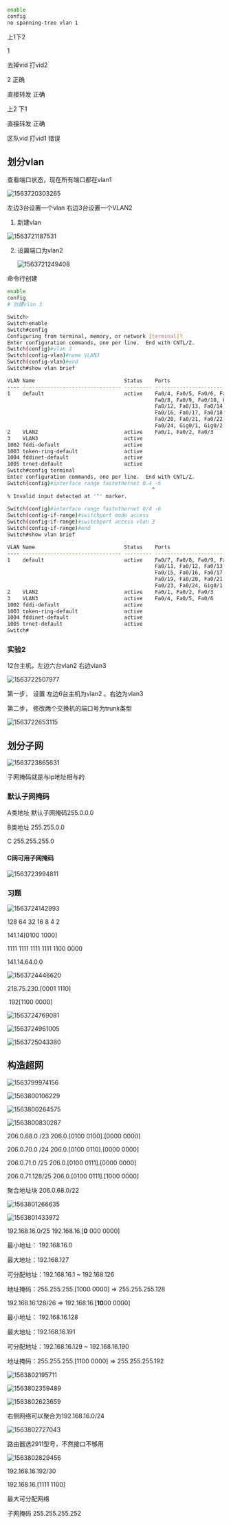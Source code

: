 ```bash
enable
config
no spanning-tree vlan 1
```







上1下2

1

去掉vid 打vid2



2 正确

直接转发 正确



上2 下1

直接转发 正确



区队vid 打vid1 错误



## 划分vlan



查看端口状态，现在所有端口都在vlan1

![1563720303265](imges/1563720303265.png)







左边3台设置一个vlan 右边3台设置一个VLAN2

1. 新建vlan

![1563721187531](imges/1563721187531.png)

2. 设置端口为vlan2

   ![1563721249408](imges/1563721249408.png)



命令行创建

```bash
enable
config
# 创建vlan 3

Switch>
Switch>enable
Switch#config
Configuring from terminal, memory, or network [terminal]? 
Enter configuration commands, one per line.  End with CNTL/Z.
Switch(config)#vlan 3
Switch(config-vlan)#name VLAN3
Switch(config-vlan)#end
Switch#show vlan brief

VLAN Name                             Status    Ports
---- -------------------------------- --------- -------------------------------
1    default                          active    Fa0/4, Fa0/5, Fa0/6, Fa0/7
                                                Fa0/8, Fa0/9, Fa0/10, Fa0/11
                                                Fa0/12, Fa0/13, Fa0/14, Fa0/15
                                                Fa0/16, Fa0/17, Fa0/18, Fa0/19
                                                Fa0/20, Fa0/21, Fa0/22, Fa0/23
                                                Fa0/24, Gig0/1, Gig0/2
2    VLAN2                            active    Fa0/1, Fa0/2, Fa0/3
3    VLAN3                            active    
1002 fddi-default                     active    
1003 token-ring-default               active    
1004 fddinet-default                  active    
1005 trnet-default                    active    
Switch#config terminal
Enter configuration commands, one per line.  End with CNTL/Z.
Switch(config)#interface range fastethernet 0.4 -6
                                               ^
% Invalid input detected at '^' marker.
	
Switch(config)#interface range fastethernet 0/4 -6
Switch(config-if-range)#switchport mode access
Switch(config-if-range)#switchport access vlan 3 
Switch(config-if-range)#end 
Switch#show vlan brief

VLAN Name                             Status    Ports
---- -------------------------------- --------- -------------------------------
1    default                          active    Fa0/7, Fa0/8, Fa0/9, Fa0/10
                                                Fa0/11, Fa0/12, Fa0/13, Fa0/14
                                                Fa0/15, Fa0/16, Fa0/17, Fa0/18
                                                Fa0/19, Fa0/20, Fa0/21, Fa0/22
                                                Fa0/23, Fa0/24, Gig0/1, Gig0/2
2    VLAN2                            active    Fa0/1, Fa0/2, Fa0/3
3    VLAN3                            active    Fa0/4, Fa0/5, Fa0/6
1002 fddi-default                     active    
1003 token-ring-default               active    
1004 fddinet-default                  active    
1005 trnet-default                    active    
Switch#
```





### 实验2

12台主机，左边六台vlan2 右边vlan3



![1563722507977](imges/1563722507977.png)



第一步， 设置 左边6台主机为vlan2 。右边为vlan3

第二步， 修改两个交换机的端口号为trunk类型

![1563722653115](imges/1563722653115.png)





## 划分子网

![1563723865631](imges/1563723865631.png)

子网掩码就是与ip地址相与的



### 默认子网掩码

A类地址 默认子网掩码255.0.0.0

B类地址       255.255.0.0

C                   255.255.255.0



#### C网可用子网掩码

![1563723994811](imges/1563723994811.png)



### 习题

![1563724142993](imges/1563724142993.png)



128 64 32 16 8 4 2

141.14[0100 1000]

1111 1111 1111 1111 1100 0000

141.14.64.0.0

![1563724446620](imges/1563724446620.png)

218.75.230.[0001 1110]

​             192[1100 0000]



![1563724769081](imges/1563724769081.png)



![1563724961005](imges/1563724961005.png)

![1563725043380](imges/1563725043380.png)





## 构造超网

![1563799974156](./imges/1563799974156.png)





![1563800106229](./imges/1563800106229.png)



![1563800264575](./imges/1563800264575.png)

![1563800830287](./imges/1563800830287.png)





206.0.68.0  /23              206.0.[0100 0100].[0000 0000]

206.0.70.0  /24              206.0.[0100 0110].[0000 0000]

206.0.71.0  /25			  206.0.[0100 0111].[0000 0000]

206.0.71.128/25			206.0.[0100 0111].[1000 0000]



聚合地址块 206.0.68.0/22



![1563801266635](./imges/1563801266635.png)



![1563801433972](./imges/1563801433972.png)

192.168.16.0/25               192.168.16.[<strong>0</strong> 000  0000]

最小地址： 192.168.16.0

最大地址：192.168.127

可分配地址：192.168.16.1 ~ 192.168.126

地址掩码：255.255.255.[1000  0000]   => 255.255.255.128 



192.168.16.128/26   => 192.168.16.[<strong>10</strong>00 0000]

最小地址： 192.168.16.128

最大地址：192.168.16.191

可分配地址：192.168.16.129 ~ 192.168.16.190 

地址掩码：255.255.255.[1100 0000] => 255.255.255.192



![1563802195711](./imges/1563802195711.png)



![1563802359489](./imges/1563802359489.png)



![1563802623659](./imges/1563802623659.png)





右侧网络可以聚合为192.168.16.0/24



![1563802727043](./imges/1563802727043.png)





路由器选2911型号，不然接口不够用

![1563802829456](./imges/1563802829456.png)





192.168.16.192/30

192.168.16.[1111 1100]

最大可分配网络



子网掩码 255.255.255.252